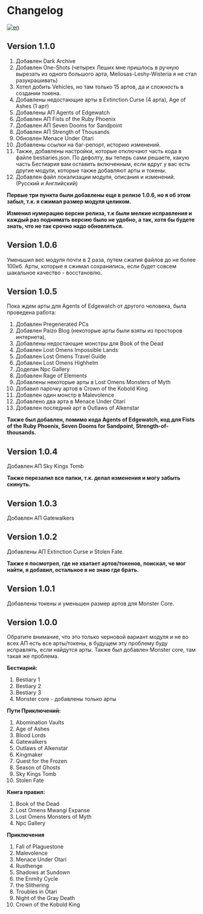 # Changelog

[![en](https://img.shields.io/badge/lang-en-red.svg)](https://github.com/Metofay/Pathfinder-2e-Bestiary-Token-Pack/blob/master/Changelog-en.md)

## Version 1.1.0
1. Добавлен Dark Archive
2. Добавлен One-Shots (четырех Леших мне пришлось в ручную вырезать из одного большого арта, Meliosas-Leshy-Wisteria я не стал разукрашивать)
3. Хотел добить Vehicles, но там только 15 артов, да и сложность в создании токена.
4. Добавлены недостающие арты в Extinction Curse (4 арта), Age of Ashes (1 арт)
5. Добавлены АП Agents of Edgewatch
6. Добавлен АП Fists of the Ruby Phoenix
7. Добавлен АП Seven Dooms for Sandpoint
8. Добавлен АП Strength of Thousands
9. Обновлен Menace Under Otari
10. Добавлены ссылки на баг-репорт, историю изменений.
11. Также, добавлены настройки, которые отключают часть кода в файле bestiaries.json. По дефолту, вы теперь сами решаете, какую часть Бестиария вам оставить включенным, если вдруг у вас есть другие модули, которые также добавляют арты и токены.
12. Добавлен файл локализации модуля, описания и изменений. (Русский и Английский)

<b>Первые три пункта были добавлены еще в релизе 1.0.6, но я об этом забыл, т.к. я сжимал размер модуля целиком.</b>

<b>Изменил нумерацию версии релиза, т.к были мелкие исправления и каждый раз поднимать версию было не удобно, а так, хотя бы будете знать, что не так срочно надо обновляться.</b>

## Version 1.0.6
Уменьшил вес модуля почти в 2 раза, путем сжатия файлов до не более 100кб. Арты, которые я сжимал сохранились, если будет совсем шакальное качество - восстановлю.

## Version 1.0.5
Пока ждем арты для Agents of Edgewatch от другого человека, была проведена работа:

1. Добавлен Pregenerated PCs
2. Добавлен Paizo Blog (некоторые арты были взяты из просторов интернета),
3. Добавлены недостающие монстры для Book of the Dead
4. Добавлен Lost Omens Impossible Lands
5. Добавлен Lost Omens Travel Guide
6. Добавлен Lost Omens Highhelm
7. Доделан Npc Gallery
8. Добавлен Rage of Elements
9. Добавлены некоторые арты в Lost Omens Monsters of Myth
10. Добавил парочку артов в Crown of the Kobold King
11. Добавлен один монстр в Malevolence
12. Добавлено два арта в Menace Under Otari
13. Добавлен последний арт в Outlaws of Alkenstar

<b>Также был добавлен, помимо кода Agents of Edgewatch, код для Fists of the Ruby Phoenix, Seven Dooms for Sandpoint, Strength-of-thousands.</b>

## Version 1.0.4
Добавлен АП Sky Kings Tomb

<b>Также перезалил все папки, т.к. делал изменения и могу забыть скинуть.</b>

## Version 1.0.3
Добавлен АП Gatewalkers

## Version 1.0.2
Добавлены АП Extinction Curse и Stolen Fate.

<b>Также я посмотрел, где не хватает артов/токенов, поискал, че мог найти, я добавил, остальное я не знаю где брать.</b>

## Version 1.0.1
Добавлены токены и уменьшен размер артов для Monster Core.

## Version 1.0.0
Обратите внимание, что это только черновой вариант модуля и не во всех АП есть все арты/токены, в будущем эту проблему буду исправлять, если найдутся арты. Также был добавлен Monster core, там такая же проблема.

<b>Бестиарий:</b>

1. Bestiary 1
2. Bestiary 2
3. Bestiary 3
4. Monster core - добавлены только арты

<b>Пути Приключений:</b>

1. Abomination Vaults
2. Age of Ashes
3. Blood Lords
4. Gatewalkers
5. Outlaws of Alkenstar
6. Kingmaker
7. Quest for the Frozen
8. Season of Ghosts
9. Sky Kings Tomb
10. Stolen Fate

<b>Книга правил:</b>

1. Book of the Dead
2. Lost Omens Mwangi Expanse
3. Lost Omens Monsters of Myth
4. Npc Gallery

<b>Приключения</b>

1. Fall of Plaguestone
2. Malevolence
3. Menace Under Otari
4. Rusthenge
5. Shadows at Sundown
6. the Enmity Cycle
7. the Slithering
8. Troubles in Otari
9. Night of the Gray Death
10. Crown of the Kobold King